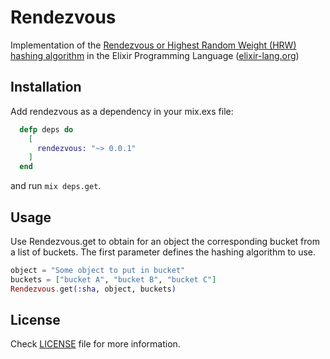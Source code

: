 Rendezvous
==========

Implementation of the [Rendezvous or Highest Random Weight (HRW) hashing algorithm](https://en.wikipedia.org/wiki/Rendezvous_hashing) in the Elixir Programming Language ([elixir-lang.org](http://elixir-lang.org))

## Installation

Add rendezvous as a dependency in your mix.exs file:

```elixir
  defp deps do
    [
      rendezvous: "~> 0.0.1"
    ]
  end
```

and run `mix deps.get`.

## Usage

Use Rendezvous.get to obtain for an object the corresponding bucket from a list of buckets. The first parameter defines the hashing algorithm to use.

```elixir
object = "Some object to put in bucket"
buckets = ["bucket A", "bucket B", "bucket C"]
Rendezvous.get(:sha, object, buckets)
```

## License

Check [LICENSE](LICENSE) file for more information.

